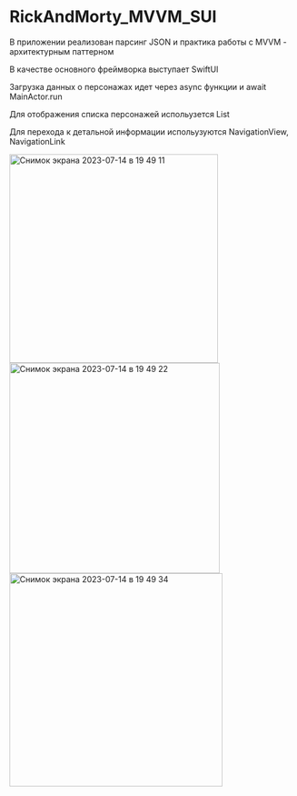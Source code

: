 # RickAndMorty_MVVM_SUI
В приложении реализован парсинг JSON и практика работы с MVVM - архитектурным паттерном


В качестве основного фреймворка выступает SwiftUI


Загрузка данных о персонажах идет через async функции и await MainActor.run

Для отображения списка персонажей испольузется List


Для перехода к детальной информации испольузуются NavigationView, NavigationLink

<img width="367" alt="Снимок экрана 2023-07-14 в 19 49 11" src="https://github.com/IgorJu/RickAndMorty_MVVM_SUI/assets/127942402/4b23018c-1900-4771-ac0d-06ea72fa95f1">
<img width="370" alt="Снимок экрана 2023-07-14 в 19 49 22" src="https://github.com/IgorJu/RickAndMorty_MVVM_SUI/assets/127942402/3490a7a6-f147-414d-9d9d-b94c099c289b">
<img width="375" alt="Снимок экрана 2023-07-14 в 19 49 34" src="https://github.com/IgorJu/RickAndMorty_MVVM_SUI/assets/127942402/4d6a2bd1-343d-49b4-8c27-544653719693">











